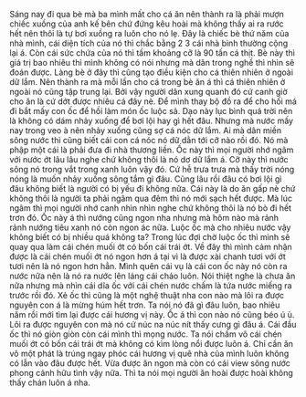 Sáng nay đi qua bè mà ba mình mất cho cá ăn nên thành ra là phải mượn chiếc xuồng của anh kế bên chứ đứng kêu hoài mà không thấy ai ra rước hết nên thôi là tự bơi xuồng ra luôn cho nó lẹ. Đây là chiếc bè thứ năm của nhà mình, cái diện tích của nó thì chắc bằng 2 3 cái nhà bình thường cộng lại á. Còn cái sức chứa của nó thì tầm khoảng cỡ là 90 tấn cá thịt. Bè này thì giá trị bao nhiêu thì mình không có nói nhưng mà dân trong nghề thì nhìn sẽ đoán được. Làng bè ở đây thì cũng tạo điều kiện cho cá thiên nhiên ở ngoài dữ lắm. Nên thành ra mà mỗi lần cho cá trong bè ăn á thì cá thiên nhiên ở ngoài nó cũng tập trung lại. Bởi vậy người dân xung quanh đó cứ canh giờ cho ăn là cứ dớt được nhiêu cá đây nè. Để mình thay bộ đồ ra để cho hối má đi bắt mấy con ốc để hồi làm món ốc luộc sả. Dạo này lục bình quá trời nên là không có dám nhảy xuống để bơi lội hay gì hết đâu. Nhưng mà nước mấy nay trong veo à nên nhảy xuống cũng sợ cá nóc dữ lắm. Ai mà dân miền sông nước thì cũng biết cái con cá nóc nó dữ dằn tới cỡ nào rồi đó. Nó mà phập một cái là phải đưa đi nhà thương liền. Ốc này thì mọi người nhớ ngâm với nước ớt lâu lâu nghe chứ không thôi là nó dơ dữ lắm á. Cỡ này thì nước sông nó trong vắt trong xanh luôn vậy đó. Cứ hễ trưa trưa mà thấy trời nóng nóng là muốn nhảy xuống sông tắm gì đâu. Cũng lâu rồi đâu có bơi lội gì đâu không biết là người có bị yếu đi không nữa. Cái này là do ăn gấp nè chứ không thôi là người ta phải ngâm qua đêm thì nó mới sạch hết được. Mà lúc ngâm thì mọi người nhớ canh nhìn nhìn nghe chứ không thôi là nó bò đi hết trơn đó. Ốc này á thì nướng cũng ngon nha nhưng mà hôm nào mà rảnh rảnh nướng tiêu xanh nó còn ngon ác nữa. Luộc ốc mà cho nhiêu nước vậy không biết có bị nhiều quá không ta? Trong lúc đợi chờ luộc ốc thì mình sẽ quay qua làm cái chén muối ớt có bốn cái trái ớt. Về đây thì mình cảm nhận được là cái chén muối ớt nó ngon hơn á tại vì là được xài chanh tươi với ớt tươi nên là nó ngon hơn hẳn. Mình quên cái vụ là cái con ốc này nó còn ra nước nữa nên là nó ra nước lên láng cái chảo luôn. Nói thiệt nghe là chưa ăn nữa nhưng mà nhìn cái dĩa ốc với cái chén nước chấm là tứa nước miếng ra trước rồi đó. Xẻ ốc thì cũng là một nghệ thuật nha con nào mà lôi ra được nguyên con á là mừng húm hết trơn. Ta nói nó đã gì đâu luôn, bao nhiêu năm rồi mới tìm lại được cái hương vị này. Ốc á thì con nào nó cũng béo ú ù. Lôi ra được nguyên con mà nó cứ núc na núc nít thấy cưng gì đâu á. Cái đầu ốc thì nó giòn giòn còn cái mình thì mọng nước. Ta nói chấm vô cái chén muối ớt có bốn cái trái ớt mà không có kìm lòng nổi được luôn á. Chỉ cần ăn vô một phát là trúng ngay phóc cái hương vị quê nhà của mình luôn không có lẫn vào đâu được hết. Vừa được ăn ngon mà còn có cái view sông nước phong cảnh hữu tình vậy nữa. Thì ta nói mọi người ăn hoài được hoài không thấy chán luôn á nha.